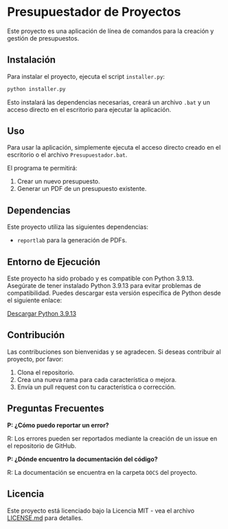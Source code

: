 # Presupuestador de Proyectos

Este proyecto es una aplicación de línea de comandos para la creación y gestión de presupuestos.

## Instalación

Para instalar el proyecto, ejecuta el script `installer.py`:

```sh
python installer.py
```

Esto instalará las dependencias necesarias, creará un archivo `.bat` y un acceso directo en el escritorio para ejecutar la aplicación.

## Uso

Para usar la aplicación, simplemente ejecuta el acceso directo creado en el escritorio o el archivo `Presupuestador.bat`.

El programa te permitirá:

1. Crear un nuevo presupuesto.
2. Generar un PDF de un presupuesto existente.

## Dependencias

Este proyecto utiliza las siguientes dependencias:

- `reportlab` para la generación de PDFs.

## Entorno de Ejecución

Este proyecto ha sido probado y es compatible con Python 3.9.13. Asegúrate de tener instalado Python 3.9.13 para evitar problemas de compatibilidad. Puedes descargar esta versión específica de Python desde el siguiente enlace:

[Descargar Python 3.9.13](https://www.python.org/ftp/python/3.9.13/python-3.9.13-amd64.exe)

## Contribución

Las contribuciones son bienvenidas y se agradecen. Si deseas contribuir al proyecto, por favor:

1. Clona el repositorio.
2. Crea una nueva rama para cada característica o mejora.
3. Envía un pull request con tu característica o corrección.

## Preguntas Frecuentes

**P: ¿Cómo puedo reportar un error?**

R: Los errores pueden ser reportados mediante la creación de un issue en el repositorio de GitHub.

**P: ¿Dónde encuentro la documentación del código?**

R: La documentación se encuentra en la carpeta `DOCS` del proyecto.

## Licencia

Este proyecto está licenciado bajo la Licencia MIT - vea el archivo [LICENSE.md](https://choosealicense.com/licenses/mit/) para detalles.